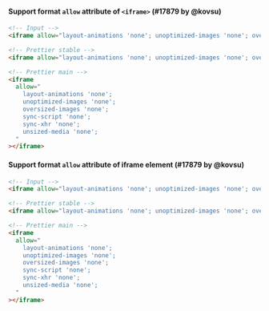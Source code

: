 #### Support format `allow` attribute of `<iframe>` (#17879 by @kovsu)

<!-- prettier-ignore -->
```html
<!-- Input -->
<iframe allow="layout-animations 'none'; unoptimized-images 'none'; oversized-images 'none'; sync-script 'none'; sync-xhr 'none'; unsized-media 'none';"></iframe>

<!-- Prettier stable -->
<iframe allow="layout-animations 'none'; unoptimized-images 'none'; oversized-images 'none'; sync-script 'none'; sync-xhr 'none'; unsized-media 'none';"></iframe>

<!-- Prettier main -->
<iframe
  allow="
    layout-animations 'none';
    unoptimized-images 'none';
    oversized-images 'none';
    sync-script 'none';
    sync-xhr 'none';
    unsized-media 'none';
  "
></iframe>
```

#### Support format `allow` attribute of iframe element (#17879 by @kovsu)

<!-- prettier-ignore -->
```html
<!-- Input -->
<iframe allow="layout-animations 'none'; unoptimized-images 'none'; oversized-images 'none'; sync-script 'none'; sync-xhr 'none'; unsized-media 'none';"></iframe>

<!-- Prettier stable -->
<iframe allow="layout-animations 'none'; unoptimized-images 'none'; oversized-images 'none'; sync-script 'none'; sync-xhr 'none'; unsized-media 'none';"></iframe>

<!-- Prettier main -->
<iframe
  allow="
    layout-animations 'none';
    unoptimized-images 'none';
    oversized-images 'none';
    sync-script 'none';
    sync-xhr 'none';
    unsized-media 'none';
  "
></iframe>
```
